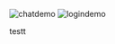 ![chatdemo](https://github.com/almej21/sports-and-friends-server/assets/101586426/b22226c4-e9fd-489a-a64e-6ef5db9106eb)
![logindemo](https://github.com/almej21/sports-and-friends-server/assets/101586426/6d8fa169-c8ca-4a73-8e33-f63c080a1778)

testt

